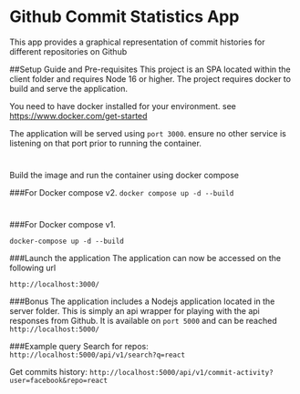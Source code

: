 # Github Commit Statistics App
This app provides a graphical representation of commit histories for different repositories on Github

##Setup Guide and Pre-requisites
This project is an SPA located within the client folder and requires Node 16 or higher.
The project requires docker to build and serve the application.

You need to have docker installed for your environment. see https://www.docker.com/get-started

The application will be served using `port 3000`. ensure no other service is listening on that port prior to running the container.
#
Build the image and run the container using docker compose


###For Docker compose v2.
`docker compose up -d --build`
#
###For Docker compose v1.

`docker-compose up -d --build`

###Launch the application
The application can now be accessed on the following url

`http://localhost:3000/`


###Bonus
The application includes a Nodejs application located in the server folder. 
This is simply an api wrapper for playing with the api responses from Github. It is available on `port 5000` and can be reached
`http://localhost:5000/`

###Example query
Search for repos:
`http://localhost:5000/api/v1/search?q=react`

Get commits history:
`http://localhost:5000/api/v1/commit-activity?user=facebook&repo=react`
